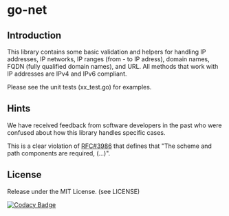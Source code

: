 # go-net

## Introduction
This library contains some basic validation and helpers for handling IP addresses, IP networks, IP ranges (from - to IP adress), domain names, FQDN (fully qualified domain names), and URL. 
All methods that work with IP addresses are IPv4 and IPv6 compliant.

Please see the unit tests (xx_test.go) for examples.

## Hints
We have received feedback from software developers in the past who were confused about how this library handles specific cases. 


This is a clear violation of [RFC#3986](https://www.rfc-editor.org/rfc/rfc3986.txt) that defines that "The scheme and path components are required, (...)".

## License
Release under the MIT License. (see LICENSE)

[![Codacy Badge](https://app.codacy.com/project/badge/Grade/01c46c2a6f10458f8e7f09fff5ae1915)](https://www.codacy.com/gh/THREATINT/go-net/dashboard?utm_source=github.com&amp;utm_medium=referral&amp;utm_content=THREATINT/go-net&amp;utm_campaign=Badge_Grade)
